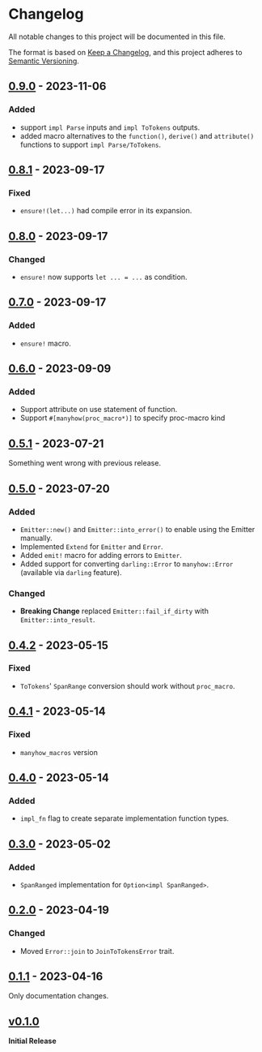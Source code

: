 # Changelog
All notable changes to this project will be documented in this file.

The format is based on [Keep a Changelog](https://keepachangelog.com/en/1.0.0/),
and this project adheres to [Semantic Versioning](https://semver.org/spec/v2.0.0.html).

<!-- ## [Unreleased] -->
## [0.9.0] - 2023-11-06
### Added
- support `impl Parse` inputs and `impl ToTokens` outputs.
- added macro alternatives to the `function()`, `derive()` and `attribute()` functions to support `impl Parse/ToTokens`.

## [0.8.1] - 2023-09-17
### Fixed
- `ensure!(let...)` had compile error in its expansion.

## [0.8.0] - 2023-09-17
### Changed
- `ensure!` now supports `let ... = ...` as condition.

## [0.7.0] - 2023-09-17
### Added
- `ensure!` macro.

## [0.6.0] - 2023-09-09
### Added
- Support attribute on use statement of function.
- Support `#[manyhow(proc_macro*)]` to specify proc-macro kind

## [0.5.1] - 2023-07-21
Something went wrong with previous release.

## [0.5.0] - 2023-07-20
### Added
- `Emitter::new()` and `Emitter::into_error()` to enable using the Emitter manually.
- Implemented `Extend` for `Emitter` and `Error`.
- Added `emit!` macro for adding errors to `Emitter`.
- Added support for converting `darling::Error` to `manyhow::Error` (available via `darling` feature).

### Changed
- **Breaking Change** replaced `Emitter::fail_if_dirty` with `Emitter::into_result`.

## [0.4.2] - 2023-05-15
### Fixed
- `ToTokens`' `SpanRange` conversion should work without `proc_macro`.

## [0.4.1] - 2023-05-14
### Fixed
- `manyhow_macros` version

## [0.4.0] - 2023-05-14
### Added
- `impl_fn` flag to create separate implementation function types.

## [0.3.0] - 2023-05-02
### Added
- `SpanRanged` implementation for `Option<impl SpanRanged>`.

## [0.2.0] - 2023-04-19
### Changed
- Moved `Error::join` to `JoinToTokensError` trait.

## [0.1.1] - 2023-04-16
Only documentation changes.

## [v0.1.0] 
**Initial Release**

[unreleased]: https://github.com/ModProg/manyhow/compare/v0.9.0...HEAD
[0.9.0]: https://github.com/ModProg/manyhow/compare/v0.8.1...v0.9.0
[0.8.1]: https://github.com/ModProg/manyhow/compare/v0.8.0...v0.8.1
[0.8.0]: https://github.com/ModProg/manyhow/compare/v0.7.0...v0.8.0
[0.7.0]: https://github.com/ModProg/manyhow/compare/v0.6.0...v0.7.0
[0.6.0]: https://github.com/ModProg/manyhow/compare/v0.5.1...v0.6.0
[0.5.1]: https://github.com/ModProg/manyhow/compare/v0.5.0...v0.5.1
[0.5.0]: https://github.com/ModProg/manyhow/compare/v0.4.2...v0.5.0
[0.4.2]: https://github.com/ModProg/manyhow/compare/v0.4.1...v0.4.2
[0.4.1]: https://github.com/ModProg/manyhow/compare/v0.4.0...v0.4.1
[0.4.0]: https://github.com/ModProg/manyhow/compare/v0.3.0...v0.4.0
[0.3.0]: https://github.com/ModProg/manyhow/compare/v0.2.0...v0.3.0
[0.2.0]: https://github.com/ModProg/manyhow/compare/v0.1.1...v0.2.0
[0.1.1]: https://github.com/ModProg/manyhow/compare/v0.1.0...v0.1.1
[v0.1.0]: https://github.com/ModProg/manyhow/tree/v0.1.0
